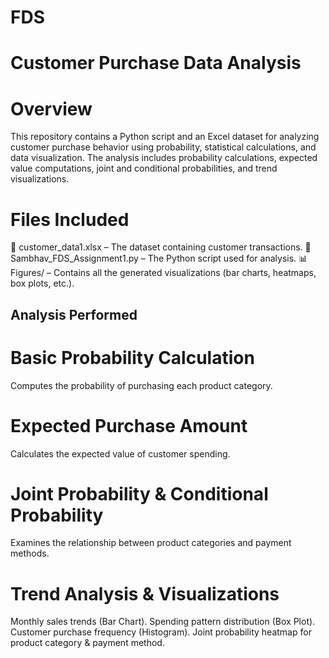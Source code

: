 # FDS
# Customer Purchase Data Analysis
# Overview
This repository contains a Python script and an Excel dataset for analyzing customer purchase behavior using probability, statistical calculations, and data visualization. The analysis includes probability calculations, expected value computations, joint and conditional probabilities, and trend visualizations.

# Files Included
📂 customer_data1.xlsx – The dataset containing customer transactions.
📜 Sambhav_FDS_Assignment1.py – The Python script used for analysis.
📊 Figures/ – Contains all the generated visualizations (bar charts, heatmaps, box plots, etc.).

## Analysis Performed
# Basic Probability Calculation
Computes the probability of purchasing each product category.

# Expected Purchase Amount
Calculates the expected value of customer spending.

# Joint Probability & Conditional Probability
Examines the relationship between product categories and payment methods.

# Trend Analysis & Visualizations
Monthly sales trends (Bar Chart).
Spending pattern distribution (Box Plot).
Customer purchase frequency (Histogram).
Joint probability heatmap for product category & payment method.


